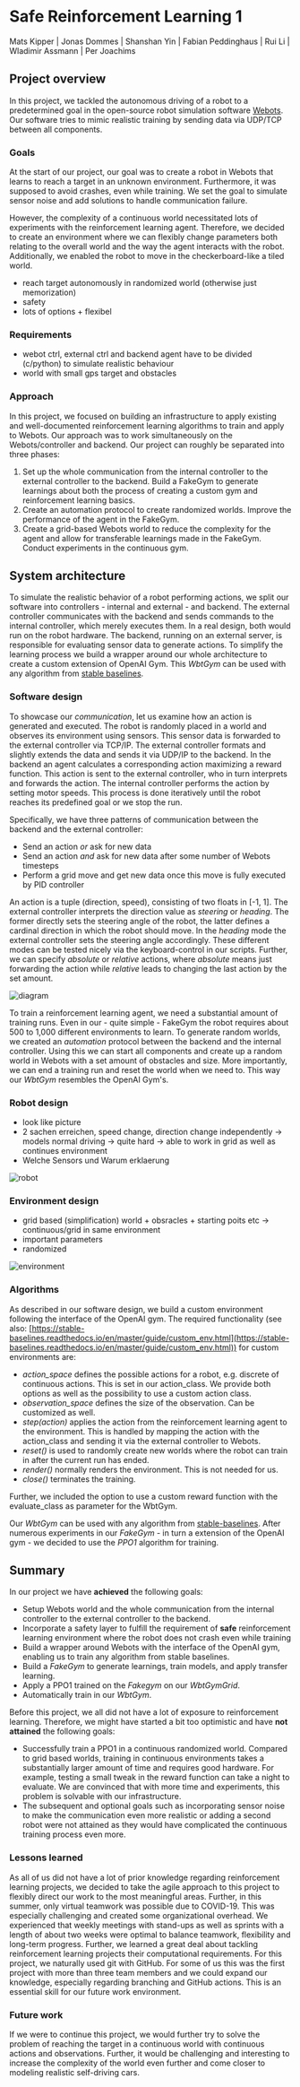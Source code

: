# Safe Reinforcement Learning 1
Mats Kipper | Jonas Dommes | Shanshan Yin | Fabian Peddinghaus | Rui Li | Wladimir Assmann | Per Joachims

## Project overview
In this project, we tackled the autonomous driving of a robot to a predetermined goal in the open-source robot simulation software [Webots](https://www.cyberbotics.com/). Our software tries to mimic realistic training by sending data via UDP/TCP between all components.
<!-- A **short** summary of your project topic. -->


### Goals
At the start of our project, our goal was to create a robot in Webots that learns to reach a target in an unknown environment. Furthermore, it was supposed to avoid crashes, even while training. We set the goal to simulate sensor noise and add solutions to handle communication failure.

However, the complexity of a continuous world necessitated lots of experiments with the reinforcement learning agent. Therefore, we decided to create an environment where we can flexibly change parameters both relating to the overall world and the way the agent interacts with the robot. Additionally, we enabled the robot to move in the checkerboard-like a tiled world.

- reach target autonomously in randomized world (otherwise just memorization)
- safety
- lots of options + flexibel

### Requirements
<!-- List the **necessary** and **optional** requirements that were set for your project.
- Safe Exploration while training -->
 - webot ctrl, external ctrl and backend agent have to be divided (c/python) to simulate realistic behaviour
 - world with small gps target and obstacles


### Approach
In this project, we focused on building an infrastructure to apply existing and well-documented reinforcement learning algorithms to train and apply to Webots. Our approach was to work simultaneously on the Webots/controller and backend. Our project can roughly be separated into three phases:
1. Set up the whole communication from the internal controller to the external controller to the backend. Build a FakeGym to generate learnings about both the process of creating a custom gym and reinforcement learning basics.
2. Create an automation protocol to create randomized worlds. Improve the performance of the agent in the FakeGym.
3. Create a grid-based Webots world to reduce the complexity for the agent and allow for transferable learnings made in the FakeGym. Conduct experiments in the continuous gym.
<!-- How have you tried to meet the above requirements? What were your ideas? -->

## System architecture
To simulate the realistic behavior of a robot performing actions, we split our software into controllers - internal and external - and backend. The external controller communicates with the backend and sends commands to the internal controller, which merely executes them. In a real design, both would run on the robot hardware. The backend, running on an external server, is responsible for evaluating sensor data to generate actions. To simplify the learning process we build a wrapper around our whole architecture to create a custom extension of OpenAI Gym. This *WbtGym* can be used with any algorithm from [stable baselines](https://stable-baselines.readthedocs.io/).

### Software design
To showcase our *communication*, let us examine how an action is generated and executed. The robot is randomly placed in a world and observes its environment using sensors. This sensor data is forwarded to the external controller via TCP/IP. The external controller formats and slightly extends the data and sends it via UDP/IP to the backend. In the backend an agent calculates a corresponding action maximizing a reward function. This action is sent to the external controller, who in turn interprets and forwards the action. The internal controller performs the action by setting motor speeds. This process is done iteratively until the robot reaches its predefined goal or we stop the run.

Specifically, we have three patterns of communication between the backend and the external controller:
 * Send an action *or* ask for new data
 * Send an action *and* ask for new data after some number of Webots timesteps
 * Perform a grid move and get new data once this move is fully executed by PID controller

An action is a tuple (direction, speed), consisting of two floats in [-1, 1]. The external controller interprets the direction value as *steering* or *heading*. The former directly sets the steering angle of the robot, the latter defines a cardinal direction in which the robot should move. In the *heading* mode the external controller sets the steering angle accordingly. These different modes can be tested nicely via the keyboard-control in our scripts. Further, we can specify *absolute* or *relative* actions, where *absolute* means just forwarding the action while *relative* leads to changing the last action by the set amount.

![diagram](./images/software_design.png)

To train a reinforcement learning agent, we need a substantial amount of training runs. Even in our - quite simple - FakeGym the robot requires about 500 to 1,000 different environments to learn. To generate random worlds, we created an *automation* protocol between the backend and the internal controller. Using this we can start all components and create up a random world in Webots with a set amount of obstacles and size. More importantly, we can end a training run and reset the world when we need to. This way our *WbtGym* resembles the OpenAI Gym's.

### Robot design
- look like picture
- 2 sachen erreichen, speed change, direction change independently -> models normal driving -> quite hard
-> able to work in grid as well as continues environment
- Welche Sensors und Warum erklaerung

![robot](./images/robot_design.png)

### Environment design
- grid based (simplification) world + obsracles + starting poits etc -> continuous/grid in same environment
-  important parameters
- randomized

<!-- What does the environment look like in which your robot operates?
*The same: **Why** did you choose this environment? -->

![environment](./images/environment1.png)

### Algorithms
As described in our software design, we build a custom environment following the interface of the OpenAI gym. The required functionality (see also: [https://stable-baselines.readthedocs.io/en/master/guide/custom_env.html](https://stable-baselines.readthedocs.io/en/master/guide/custom_env.html)) for custom environments are:
* *action_space* defines the possible actions for a robot, e.g. discrete of continuous actions. This is set in our action_class. We provide both options as well as the possibility to use a custom action class.
* *observation_space* defines the size of the observation. Can be customized as well.
* *step(action)* applies the action from the reinforcement learning agent to the environment. This is handled by mapping the action with the action_class and sending it via the external controller to Webots.
* *reset()* is used to randomly create new worlds where the robot can train in after the current run has ended.
* *render()* normally renders the environment. This is not needed for us.
* *close()* terminates the training.

Further, we included the option to use a custom reward function with the evaluate_class as parameter for the WbtGym.

Our *WbtGym* can be used with any algorithm from [stable-baselines](https://stable-baselines.readthedocs.io/). After numerous experiments in our *FakeGym* - in turn a extension of the OpenAI gym - we decided to use the *PPO1* algorithm for training.
<!-- Write an introduction to the **most essential** algorithms or technologies in general that you have chosen for your project. -->

<!-- Maybe with **short** code examples. -->

## Summary
<!-- Overview of the achieved **and** not attained goals. Why were some goals not reached? Too difficult or wrong time management? -->
In our project we have **achieved** the following goals:
* Setup Webots world and the whole communication from the internal controller to the external controller to the backend.
* Incorporate a safety layer to fulfill the requirement of **safe** reinforcement learning environment where the robot does not crash even while training
* Build a wrapper around Webots with the interface of the OpenAI gym, enabling us to train any algorithm from stable baselines.
* Build a *FakeGym* to generate learnings, train models, and apply transfer learning.
* Apply a PPO1 trained on the *Fakegym* on our *WbtGymGrid*.
* Automatically train in our *WbtGym*.

Before this project, we all did not have a lot of exposure to reinforcement learning. Therefore, we might have started a bit too optimistic and have **not attained** the following goals:
* Successfully train a PPO1 in a continuous randomized world. Compared to grid based worlds, training in continuous environments takes a substantially larger amount of time and requires good hardware. For example, testing a small tweak in the reward function can take a night to evaluate. We are convinced that with more time and experiments, this problem is solvable with our infrastructure.
* The subsequent and optional goals such as incorporating sensor noise to make the communication even more realistic or adding a second robot were not attained as they would have complicated the continuous training process even more.

### Lessons learned
<!-- What did you learn from the project? What decisions would you have made differently from your current perspective? -->
As all of us did not have a lot of prior knowledge regarding reinforcement learning projects, we decided to take the agile approach to this project to flexibly direct our work to the most meaningful areas. Further, in this summer, only virtual teamwork was possible due to COVID-19. This was especially challenging and created some organizational overhead. We experienced that weekly meetings with stand-ups as well as sprints with a length of about two weeks were optimal to balance teamwork, flexibility and long-term progress. Further, we learned a great deal about tackling reinforcement learning projects their computational requirements.
For this project, we naturally used git with GitHub. For some of us this was the first project with more than three team members and we could expand our knowledge, especially regarding branching and GitHub actions. This is an essential skill for our future work environment.

### Future work
<!-- What problems would you tackle if you would continue to work on the project? Are there things you might actually take up and work on in the future? This part is **optional**. -->
If we were to continue this project, we would further try to solve the problem of reaching the target in a continuous world with continuous actions and observations. Further, it would be challenging and interesting to increase the complexity of the world even further and come closer to modeling realistic self-driving cars.
